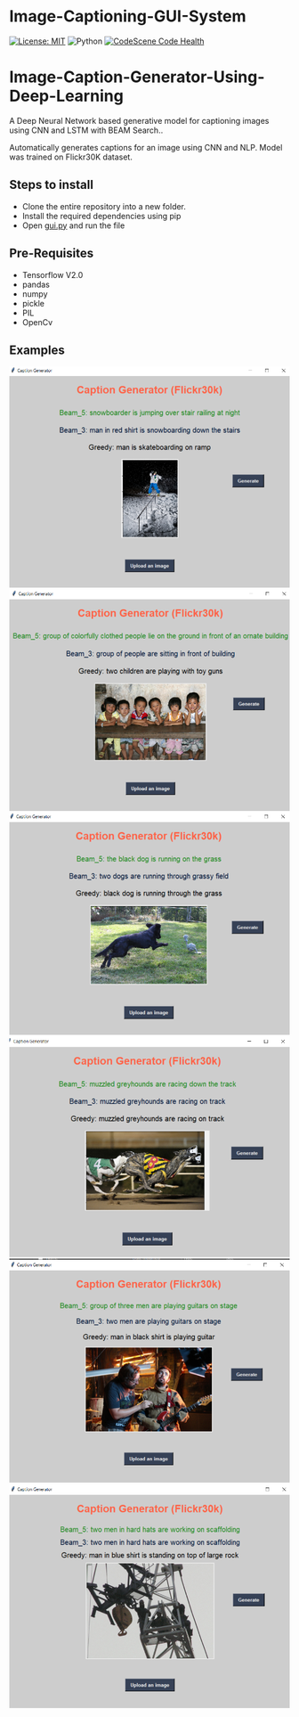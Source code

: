 # Image-Captioning-GUI-System
[![License: MIT](https://img.shields.io/badge/License-MIT-blue.svg)](https://opensource.org/licenses/MIT)
![Python](https://img.shields.io/badge/Python-3.7-blue.svg)
[![CodeScene Code Health](https://codescene.io/projects/8416/status-badges/code-health)](https://codescene.io/projects/8416)
# Image-Caption-Generator-Using-Deep-Learning
<p>A Deep Neural Network based generative model for captioning images using CNN and LSTM with BEAM Search..</p>
<p>Automatically generates captions for an image using CNN and NLP. Model was trained on Flickr30K dataset.</p>

<h2>Steps to install</h2>
<ul>
  <li>Clone the entire repository into a new folder.</li>
  <li>Install the required dependencies using pip</li>
  <li>Open <a href="gui.py">gui.py</a> and run the file</li>
</ul>

<h2> Pre-Requisites</h2>
<ul>
  <li>Tensorflow V2.0</li>
  <li>pandas</li>
  <li>numpy</li>
  <li>pickle</li>
  <li>PIL</li>
  <li>OpenCv</li>
</ul>

<h2>Examples </h2>
<img src = "/images/snow.png">
<img src = "/images/group.png">
<img src = "/images/dog.png">
<img src = "/images/race.png">
<img src = "/images/guitar.png">
<img src = "/images/work.png">

